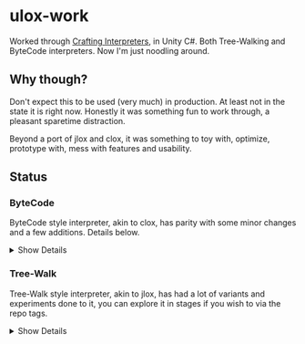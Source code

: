 # ulox-work

Worked through [Crafting Interpreters](http://craftinginterpreters.com/), in Unity C#. Both Tree-Walking and ByteCode interpreters. Now I'm just noodling around.

## Why though?

Don't expect this to be used (very much) in production. At least not in the state it is right now. Honestly it was something fun to work through, a pleasant sparetime distraction.

Beyond a port of jlox and clox, it was something to toy with, optimize, prototype with, mess with features and usability.

## Status

### ByteCode

ByteCode style interpreter, akin to clox, has parity with some minor changes and a few additions. Details below.

<details>
<summary>Show Details</summary>
Less variants and experiements exist on the bytecode version that on the interpreter, none the less, it can run a bouncing balls demo and does so faster and with FAR less garbage being created. In simple release comparison to native C# unity demo is it ~0.07ms per frame, and the ByteCode interpreter is ~0.33ms, a very pleaseant only ~5x slowdown.

- [Challenges, Sugar, and Demos](../../tree/bytecode_vars)
  - RLE line numbers.
  - Add loop, break, and continue keywords.
  - Remove print instruction, use standard function instead.
  - Replace default stacks and lists with faster, lazier version. Improves perf related to push and pop of value stack and callframes.
  - Cache current callframe.
  - Add Throw OpCode.
  - Add Cached and Uncached global OpCodes, allows the VM to rewrite the OpCode to a cached version. Improves performance of all subsequent calls.
  - Add OpCode for common constants and bytecode stream encoded small integers.
  - Add class var and default values for class vars, see [ByteCode Class Sugar](#bytecode-class-sugar). Adds OpCodes for Property and Init_Chain_Start.

- [Core clox](../../tree/core_clox) Core clox equivalent implemented in C# inside a Unity project using the TestRunner and Bouncing to confirm correct behavior and error reporting.

#### Differences

-----

- null instead of nil.
- Reusing scanner from jlox port, rather than token at a tme.
- No manual memory management, host language does this for us.

#### ByteCode Class Sugar

-----

We can add fields to a class with the `var` keyword, this is functionally the same as declaring them in the class `init` but less boilerplate.

```cs
class T
{
  init()
  {
    this.a = null;
    this.b = null;
    this.c = null;
  }
}
```

Can be simplified to

```cs
class T
{
  var a,b,c;
}
```

These var style declares can be chained as above and can have default values given. This is acheived by having the compiler weave jumps, get locals, expression, set properties, segments within the class property code. These chains are linked by the compiler and set via an OpCode in the class. When an instance is created, the chain is executed like a function before the init, if one exists, is run.

Allowing for things like

```cs
var SomeGlobal = 2;

class T
{
  var a = 7,b = SomeGlobal,c;
}
```

</details>

### Tree-Walk

Tree-Walk style interpreter, akin to jlox, has had a lot of variants and experiments done to it, you can explore it in stages if you wish to via the repo tags.

<details>
<summary>Show Details</summary>
ulox is no longer a superset of jlox. The last point where that was the case is at [this commit](../../tree/core_jlox_varloc)

- [Closureless Variant](../../tree/closureless)
  - This adds the explicit concept of an environment stack to the interpreter.
  - Removes explicit closures being made around everything. The only test that fails is MakeCounter.  

- [Methodless Variant](../../tree/methodless)

  - This removes methods from classes in their entirety. No more `this`, not more `super`, all functions declared inside classes belong to the class not the instance.
  - Removed unsafe type assuming optimizations, such as environment indices.
  - Remove many tests related to methods.
  - Add more tests.

- [Testing library and Asserts](../../tree/ulox_testing_library)
  
  - Add Testing statements and library to ulox see [Testing](#testing).
  - Add Assert.AreEqual and Assert.AreApproxEqual.
  - Allow classes to implement their own binary [operator overloads](#operator-overloading) .

- [Implicit This, Multiple Returns, classof](../../tree/ulox_this_multi_return_classof)
  
  - The use of member vars within a method, no longer require explicit `this.` The this is inserted automatically if the variable is not in local or enclosing scope but is found in a valid local this.
  - Add 'classof' engine function, like a c# typeof, it locates the class of the passed instance. This can also also be used to make new instances `var newObj = classof(existingObject)();`.
  - Support multiple return values and splicing assignments/initialisers.See [Multiple Return](#multiple-return-values).

- [Cache Gets](../../tree/ulox_assign_variable_collapse)
  
  - Cache slot indices on get and set expressions. Greatly improves performance of methods that operate on instance fields.
  - Class init params that match field names are automatically assigned before init body is run, see [Class Sugar](#class-sugar).
  - Add bouncing ball variants, using ulox and monobehaviours in different ways to give performance comparisons.
  - Collapse Expr.Assign into Expr.Set and Expr.Variable into Expr.Get.

- [Libraries](../../tree/ulox_libraries)
  
  - Refactor hardwired parts of LoxEngine into modules/libraries.
  - print and printr functions added. Removed print statement.
  - Add REPL demo.
  - Add ScriptPerObject Unity Demo.
  - Sandboxing, running scripts in a local environment with no access to it's enclosing.
  - Additional tests.

- [Use of VarLoc, more QOL, more Tests](../../tree/core_jlox_varloc)
  
  - Add support for chaining declarations, see [Class Sugar](#class-sugar).
  - Each Environment now a flat list of objects with a string to index lookup. Used and stored in Exprs (VarLocs).
    - Parser marks the VarLoc as 'Invalid'.
    - Resolver attempts to determine the VarLoc, being ancestor and slot of identifiers.
    - Interpreter will 'find' identifiers by Lexeme if VarLoc is invalid and save the VarLoc for next time.
  - Resolver tracks use of variables in each scope, for future use.
  - Class fields are made base first, as expected in other languages. This ensures VarLoc order is the same for super methods in child classes.
  - Super supports optional token in bracket to specify the name of the base class being targeted by the super.
  - More Tests.

- [Unity demos and some QOL improvements](../../tree/core_jlox_unity_demos)
  
  - More tests.
  - Bouncing Balls
    - Unity runs script start and update.
    - Script bounces objects around.
  - Breakout style game
    - Unity runs script start, update, and collisions.
    - Script creates objects, moves paddle, and handles game mode and lives.
  - Add List and POD types to engine.
  - Add QOL functions to engine, allowing embedding application to be less aware of the inner workings.
  - Fixes and changes:
    - Allow multiple requests to interpreter resolve with the same data.
    - Line and Character numbering corrected
    - Instance is now an Environment, allowing external code to ask for objects by hierarchy path.

- [Core jlox Challenges and sugar](../../tree/core_jlox_chall) Core jlox equivalent plus many of the challenges from the book and additional sugar.
  
  - Conditional operator.
  - More error reporting.
  - Many more tests.
  - String coercion in operators.
  - Keywords 'loop'(while(true)), 'break', and 'continue'.
  - Lambdas.
  - Resolver Warnings for unused variables.
  - Class call-less properties, they're methods that do not declare or store a param list.
  - MetaClasses and MetaMethods, using class keyword inside class declare is akin to static.
  - Added operator %, +=, -=, \*=, /=, %=.
  - Add Array type to engine.
  - Add sugar to class declarations: 'get', 'set', 'getset', 'var' keywords. [Class Sugar](#class-sugar)

- [Core jlox](../../tree/core_jlox) Core jlox equivalent implemented in C# inside a Unity project using the TestRunner and Code Coverage to confirm correct behavior and error reporting.

#### Differences

-----

- null instead of nil.
- [Class Sugar](#class-sugar).
- An Instance is an Environment.
- print is no longer a statement. It's now a function in the LoxCoreLibrary.
- Globals are in an instance, rather than an environment and bind themselves with the name 'Globals'. Allows for adding to globals from lower deeper scopes.

#### Operator Overloading

-----

Classes can implement their own operators for binary operators, specifically the following; `_bang_equal, _equality, _greater, _greater_equal, _less, _less_equal, _minus, _add, _slash, _star, _percent` as a method within it's class, like the following.

```cs
class Vector2
{
    var x,y;
    init(x,y){}

    _add(lhs, rhs)
    {
        return Vector2(lhs.x + rhs.x, lhs.y + rhs.y);
    }
}
```

#### Multiple Return Values

-----

Functions can return more than 1 value by enclosing multiple expressions in braces. `return (a,b,c);`

These returns are expanded and sliced in a number of useful ways.

If as arguments to a call, they are expanded order-wise.

```cs
fun Meth()
{
    var a = 1, b = 2, c = 3;
    return (a,b,c);
}

fun InMeth(i,j,k)
{
    print(i+j+k);
}

InMeth(Meth());
```

Assigning results to multiple variables is done order-wise. This is done by eclosing the identifiers in `()`. Any excess are dropped, if not enough are returned it initial values are unchanged.

```cs
var a,b,c;
(a,b,c) = Meth(); a is 1, b is 2, c is 3

var (d,e,f) = Meth(); d is 1, e is 2, f is 3
```

If regular assign or var receives a multiple return values, it simply takes the first and ignores the rest.

```cs
var x,y = Meth();// x is null, y is 1
```

#### Class Sugar

-----

The variant you are looking at right now has reduced class functionality as it is methodless. This puts us somewhere between fully duck typed c and python.

Can be shorted with 'var'. If initial values are not required a simple ```var a;``` will initialise it to null.

```cs
class Square
{
    var width = 1;
    var heigth = 1;
    
    Area(self) { return self.width * self.height; }
}

var sq = new Square(2,3);
var area = Square.Area(sq);
```

You can chain together multiple variable declares in 1 statement.

```cs
class Foo
{
    var a, b = 2, c = "hello";
}
```

is expanded by the parser to be equivilant in interpretation as;

```cs
class Foo
{
    var a;
    var b = 2;
    var c = "hello";
}
```

Class instances have their init method called with themselves as the first param, `self`.

```cs
class T
{
    init(self)
    {
        self.a = "Foo";
    }
}

var t = T();    //t.a will be Foo
```

Class init arguments that match name of a class field and located automatically assigned during class instance creation.
Allows for the removal of ```self.x = x;``` that would clutter an init method when default values are not know to the class.

```cs
class Foo
{
    var a, b, c;

    init(self,a,b,c)
    {
        self.a = a;
        self.b = b;
        self.c = c;
    }
}
```

Can be simplified to

```cs
class Foo
{
    var a, b, c;

    init(a,b,c) { }
}
```

and the field assignment from params will happen automatically.

In both cases this is used as follows.

```cs
var f = Foo(1,2,3);
```

#### Testing

------

Testing statements are built into the language itself now.

A `test` statement, has an optional name and then contains a block. If testing is turned off within the engine nothing within the test block is emitted by the parser. This allows writing functions, vars, classes and so on that only exist if testing is enabled.

A `testcase` statement, must have a named, and optional grouping (more on this later) and a block.  TestCases can be declared under a test or outside of one, in which case they are automatically assigned to the anonymous test suite.  

With testing enabled all test suites will be run, to fail a test use the Assert library or the throw statement.

The simplest test case, will auto run in an anonymous test suite and since it cannot throw, will pass.

```cs
testcase Test1 { }
```

 Similarly a test case that will always fail

```cs
testcase Test2 { throw; }

//or perhaps

testcase Test2 { throw "Not Implemented"; }
```

If you wish to group and/or be able to turn off test cases, then they should be inside a test statement.

```cs
test MyTestSuite
{
    testcase Test3 { }
}
```

The optional grouping on test cases, results in the testcase be called once per grouping expression, with the result of the expression assigned to the variable `testValue` inside the block.

``` cs
testcase Test4 (""Foo"",""Bar"") 
{ 
    print(""Hello "" + testValue); 
}
//prints 
```

A more complete example.

```cs
test IntegerMath
{
    var a = 4, b = 2;
    var AddResult = 6;
    var MulResult = 8;
    var SubResult = 2;
    var DivResult = 2;
    var ModResult = 0;

    testcase Add
    {
        Assert.AreEqual(a+b, AddResult, testCaseName);
    }

    testcase Mul
    {
        Assert.AreEqual(a*b, MulResult, testCaseName);
    }

    testcase Sub
    {
        Assert.AreEqual(a-b, SubResult, testCaseName);
    }

    testcase Div
    {
        Assert.AreEqual(a/b, DivResult, testCaseName);
    }
}
```

Inside a testcase there is a variable `testCaseName` which olds the name of the testcase.  Within a test, there is a variable `testName`.


</details>
